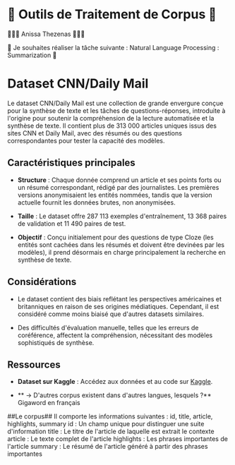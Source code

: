# 🌻 Outils de Traitement de Corpus 🌻 
👩🏾‍💻 Anissa Thezenas 👩🏾‍💻

📄 Je souhaites réaliser la tâche suivante : Natural Language Processing : Summarization 📄
# Dataset CNN/Daily Mail

Le dataset CNN/Daily Mail est une collection de grande envergure conçue pour la synthèse de texte et les tâches de questions-réponses, introduite à l'origine pour soutenir la compréhension de la lecture automatisée et la synthèse de texte. Il contient plus de 313 000 articles uniques issus des sites CNN et Daily Mail, avec des résumés ou des questions correspondantes pour tester la capacité des modèles.

## Caractéristiques principales

- **Structure** : Chaque donnée comprend un article et ses points forts ou un résumé correspondant, rédigé par des journalistes. Les premières versions anonymisaient les entités nommées, tandis que la version actuelle fournit les données brutes, non anonymisées.
  
- **Taille** : Le dataset offre 287 113 exemples d'entraînement, 13 368 paires de validation et 11 490 paires de test.

- **Objectif** : Conçu initialement pour des questions de type Cloze (les entités sont cachées dans les résumés et doivent être devinées par les modèles), il prend désormais en charge principalement la recherche en synthèse de texte.

## Considérations

- Le dataset contient des biais reflétant les perspectives américaines et britanniques en raison de ses origines médiatiques. Cependant, il est considéré comme moins biaisé que d'autres datasets similaires.
  
- Des difficultés d'évaluation manuelle, telles que les erreurs de coréférence, affectent la compréhension, nécessitant des modèles sophistiqués de synthèse.

## Ressources

- **Dataset sur Kaggle** : Accédez aux données et au code sur [Kaggle](https://www.kaggle.com/datasets/gowrishankarp/newspaper-text-summarization-cnn-dailymail).

- ** → D'autres corpus existent dans d'autres langues, lesquels ?**
    Gigaword en français

##Le corpus## 
Il comporte les informations suivantes : id, title, article, highlights, summary
id : Un champ unique pour distinguer une suite d'information
title : Le titre de l'article de laquelle est extrait le contexte
article : Le texte complet de l'article
highlights : Les phrases importantes de l'article
summary : Le résumé de l'article généré à partir des phrases importantes

